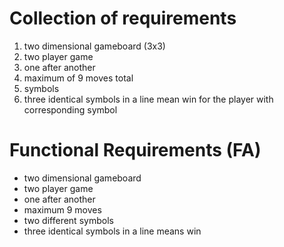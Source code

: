 # Collection of requirements
1. two dimensional gameboard (3x3)
2. two player game
3. one after another
4. maximum of 9 moves total
5. symbols
6. three identical symbols in a line mean win for the player with corresponding symbol

# Functional Requirements (FA)
- two dimensional gameboard
- two player game
- one after another
- maximum 9 moves
- two different symbols
- three identical symbols in a line means win